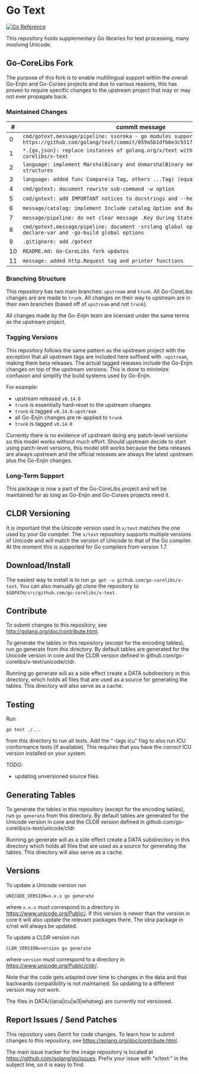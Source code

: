 # Go Text

[![Go Reference](https://pkg.go.dev/badge/github.com/go-corelibs/x-text.svg)](https://pkg.go.dev/github.com/go-corelibs/x-text)

This repository holds supplementary Go libraries for text processing, many involving Unicode.

## Go-CoreLibs Fork

The purpose of this fork is to enable multilingual support within the overall
Go-Enjin and Go-Curses projects and due to various reasons, this has proven to
require specific changes to the upstream project that may or may not ever
propagate back.

### Maintained Changes

| #  | commit message |
|----|----------------|
| 0  | `cmd/gotext,message/pipeline: ssoroka - go modules support, see: https://github.com/golang/text/commit/059a5b1dfb6e3c931765fdc5ad8a49299f7bf55b` |
| 1  | `*.{go,json}: replace instances of golang.org/x/text with github.com/go-corelibs/x-text` |
| 2  | `language: implement MarshalBinary and UnmarshalBinary methods for Tag structures` |
| 3  | `language: added func Compare(a Tag, others ...Tag) (equal bool)` |
| 4  | `cmd/gotext: document rewrite sub-command -w option` |
| 5  | `cmd/gotext: add IMPORTANT notices to docstrings and --help output` |
| 6  | `message/catalog: implement Include catalog Option and Builder support` |
| 7  | `message/pipeline: do not clear message .Key during State.Merge process` |
| 8  | `cmd/gotext,message/pipeline: document -srclang global option; implement -declare-var and -go-build global options` |
| 9  | `.gitignore: add /gotext` |
| 10 | `README.md: Go-CoreLibs fork updates` |
| 11 | `message: added http.Request tag and printer functions` |

### Branching Structure

This repository has two main branches: `upstream` and `trunk`. All Go-CoreLibs
changes are are made to `trunk`. All changes on their way to upstream are in
their own branches (based off of `upstream` and not `trunk`).

All changes made by the Go-Enjin team are licensed under the same terms as
the upstream project.

### Tagging Versions

This repository follows the same pattern as the upstream project with the
exception that all upstream tags are included here suffixed with `-upstream`,
making them beta releases. The actual tagged releases include the Go-Enjin
changes on top of the upstream versions. This is done to minimize confusion
and simplify the build systems used by Go-Enjin.

For example:

- upstream released `v0.14.0`
- `trunk` is essentially hard-reset to the upstream changes
- `trunk` is tagged `v0.14.0-upstream`
- all Go-Enjin changes are re-applied to `trunk`
- `trunk` is tagged `v0.14.0`

Currently there is no evidence of upstream doing any patch-level versions so
this model works without much effort. Should upstream decide to start using
patch-level versions, this model still works because the beta releases are
always upstream and the official releases are always the latest upstream
plus the Go-Enjin changes.

### Long-Term Support

This package is now a part of the Go-CoreLibs project and will be maintained
for as long as Go-Enjin and Go-Curses projects need it.

## CLDR Versioning

It is important that the Unicode version used in `x/text` matches the one used
by your Go compiler. The `x/text` repository supports multiple versions of
Unicode and will match the version of Unicode to that of the Go compiler. At the
moment this is supported for Go compilers from version 1.7.

## Download/Install

The easiest way to install is to run `go get -u github.com/go-corelibs/x-text`. You can
also manually git clone the repository to `$GOPATH/src/github.com/go-corelibs/x-text`.

## Contribute
To submit changes to this repository, see http://golang.org/doc/contribute.html.

To generate the tables in this repository (except for the encoding tables),
run go generate from this directory. By default tables are generated for the
Unicode version in core and the CLDR version defined in
github.com/go-corelibs/x-text/unicode/cldr.

Running go generate will as a side effect create a DATA subdirectory in this
directory, which holds all files that are used as a source for generating the
tables. This directory will also serve as a cache.

## Testing
Run

    go test ./...

from this directory to run all tests. Add the "-tags icu" flag to also run
ICU conformance tests (if available). This requires that you have the correct
ICU version installed on your system.

TODO:
- updating unversioned source files.

## Generating Tables

To generate the tables in this repository (except for the encoding
tables), run `go generate` from this directory. By default tables are
generated for the Unicode version in core and the CLDR version defined in
github.com/go-corelibs/x-text/unicode/cldr.

Running go generate will as a side effect create a DATA subdirectory in this
directory which holds all files that are used as a source for generating the
tables. This directory will also serve as a cache.

## Versions
To update a Unicode version run

    UNICODE_VERSION=x.x.x go generate

where `x.x.x` must correspond to a directory in https://www.unicode.org/Public/.
If this version is newer than the version in core it will also update the
relevant packages there. The idna package in x/net will always be updated.

To update a CLDR version run

    CLDR_VERSION=version go generate

where `version` must correspond to a directory in
https://www.unicode.org/Public/cldr/.

Note that the code gets adapted over time to changes in the data and that
backwards compatibility is not maintained.
So updating to a different version may not work.

The files in DATA/{iana|icu|w3|whatwg} are currently not versioned.

## Report Issues / Send Patches

This repository uses Gerrit for code changes. To learn how to submit changes to
this repository, see https://golang.org/doc/contribute.html.

The main issue tracker for the image repository is located at
https://github.com/golang/go/issues. Prefix your issue with "x/text:" in the
subject line, so it is easy to find.
